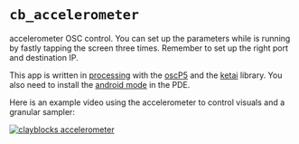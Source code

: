 
`cb_accelerometer`
==============
accelerometer OSC control. You can set up the parameters while is running by fastly tapping the screen three times. Remember to set up the right port and destination IP.

This app is written in [processing](https://processing.org/) with the [oscP5](http://www.sojamo.de/libraries/oscP5/) and the [ketai](http://ketai.org/) library. You also need to install the [android mode](https://android.processing.org/install.html) in the PDE.

Here is an example video using the accelerometer to control visuals and a granular sampler: 

[![clayblocks accelerometer](https://i.vimeocdn.com/video/655229823_640.jpg)](https://vimeo.com/233808963 "np-clayblocks accelerometer")
